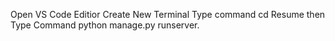 Open VS Code Editior
Create New Terminal 
Type command cd Resume
then Type Command python manage.py runserver.
